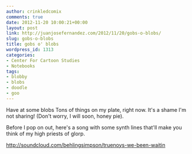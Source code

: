 ```yaml
---
author: crinkledcomix
comments: true
date: 2012-11-20 10:00:21+00:00
layout: post
link: http://juanjosefernandez.com/2012/11/20/gobs-o-blobs/
slug: gobs-o-blobs
title: gobs o' blobs
wordpress_id: 1313
categories:
- Center For Cartoon Studies
- Notebooks
tags:
- blobby
- blobs
- doodle
- goo
---
```


Have at some blobs![![](http://fernandezjuanjose.files.wordpress.com/2012/11/gobsoblobs.jpg)](http://fernandezjuanjose.files.wordpress.com/2012/11/gobsoblobs.jpg)
Tons of things on my plate, right now. It's a shame I'm not sharing! (Don't worry, I will soon, honey pie).

Before I pop on out, here's a song with some synth lines that'll make you think of my high priests of glorp.

http://soundcloud.com/behlingsimpson/truenoys-we-been-waitin
